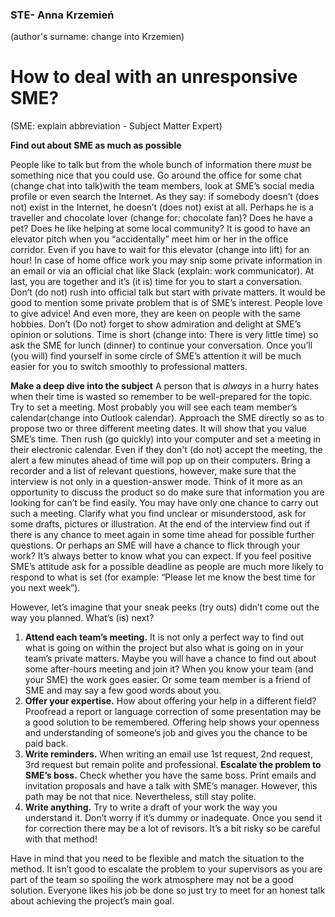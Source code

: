 ### STE- Anna Krzemień
(author's surname: change into Krzemien)

# How to deal with an unresponsive SME?
(SME: explain abbreviation - Subject Matter Expert)

**Find out about SME as much as possible** 

People like to talk but from the whole bunch of information there *must* be something nice that you could use. Go around the office for some chat (change chat into talk)with the team members, look at SME’s social media profile or even search the Internet. As they say: if somebody doesn’t (does not) exist in the Internet, he doesn’t (does not) exist at all. Perhaps he is a traveller and chocolate lover (change for: chocolate fan)? Does he have a pet? Does he like helping at some local community? It is good to have an elevator pitch when you “accidentally” meet him or her in the office corridor. Even if you have to wait for this elevator (change into lift) for an hour! In case of home office work you may snip some private information in an email or via an official chat like Slack (explain: work communicator). At last, you are together and it’s (it is) time for you to start a conversation. Don’t (do not) rush into official talk but start with private matters. It would be good to mention some private problem that is of SME’s interest. People love to give advice! And even more, they are keen on people with the same hobbies. Don’t (Do not) forget to  show admiration and delight at SME’s opinion or solutions. Time is short (change into: There is very little time) so ask the SME for lunch (dinner) to continue your conversation. Once you’ll (you will) find yourself in some circle of SME’s attention it will be much easier for you to switch smoothly to professional matters. 

**Make a deep dive into the subject**
A person that is *always* in a hurry hates when their time is wasted so remember to be well-prepared for the topic. Try to set a meeting. Most probably you will see each team member’s calendar(change into Outlook calendar). Approach  the SME directly so as to propose two or three different meeting dates. It will show that you value SME’s time. Then rush (go quickly) into your computer and set a meeting in their electronic calendar. Even if they don't (do not) accept the meeting, the alert a few minutes ahead of time will pop up on their computers. Bring a recorder and a list of relevant questions, however, make sure that the interview is not only in a question-answer mode.  Think of it more as an opportunity to discuss the product so do make sure that information you are looking for can’t be find easily. You may have only one chance to carry out such a meeting. Clarify what you find unclear or misunderstood, ask for some  drafts, pictures or  illustration.  At the end of the interview find out if there is any chance to meet again in some time ahead for possible further questions. Or perhaps an SME will have a chance to flick through your work? It’s always better to know what you can expect. If you feel positive SME’s attitude ask for a possible deadline as people are much more likely to respond to what is set (for example: “Please let me know the best time for you next week”). 

However, let’s imagine that your sneak peeks (try outs) didn’t come out the way you planned. What’s (is) next? 

1.  **Attend each team’s meeting.** It is not only a perfect way to find out what is going on within the project but also what is going on in your team’s private matters. Maybe you will have a chance to find out about some after-hours meeting and join it? When you know your team (and your SME) the work goes easier. Or some team member is a friend of SME and may say a few good words about you. 
2. **Offer your expertise.** How about offering your help in a different field?  Proofread a report or language correction of some presentation may be a good solution to be remembered. Offering help shows your openness and understanding of someone’s job and gives you the chance to be paid back.
3. **Write reminders.** When writing an email use 1st request, 2nd request, 3rd request but remain polite and professional. 
**Escalate the problem to SME’s boss.** Check whether you have the same boss. Print emails and invitation proposals and have a talk with SME’s manager. However, this path may be not that nice. Nevertheless, still stay polite. 
4. **Write anything.**  Try to write a draft of your work the way you understand it. Don’t worry if it’s dummy or inadequate. Once you send it for correction there may be a lot of revisors. It’s a bit risky so be careful with that method! 
   
Have in mind that you need to be flexible and match the situation to the method. It isn’t good to escalate the problem to your supervisors as you are part of the team so spoiling the work atmosphere may not be a good solution. Everyone likes his job be done so just try to meet for an honest talk about achieving the project’s main goal. 



